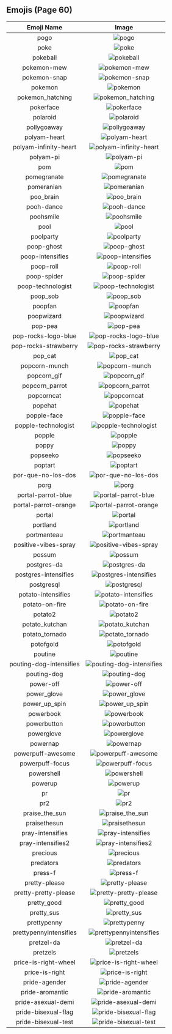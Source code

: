 
  ## Emojis (Page 60)
  |Emoji Name|Image|
  | :-: | :-: |
  |pogo| ![pogo](/output/pogo.png)|
  |poke| ![poke](/output/poke.gif)|
  |pokeball| ![pokeball](/output/pokeball.png)|
  |pokemon-mew| ![pokemon-mew](/output/pokemon-mew.png)|
  |pokemon-snap| ![pokemon-snap](/output/pokemon-snap.png)|
  |pokemon| ![pokemon](/output/pokemon.png)|
  |pokemon_hatching| ![pokemon_hatching](/output/pokemon_hatching.gif)|
  |pokerface| ![pokerface](/output/pokerface.png)|
  |polaroid| ![polaroid](/output/polaroid.png)|
  |pollygoaway| ![pollygoaway](/output/pollygoaway.png)|
  |polyam-heart| ![polyam-heart](/output/polyam-heart.png)|
  |polyam-infinity-heart| ![polyam-infinity-heart](/output/polyam-infinity-heart.png)|
  |polyam-pi| ![polyam-pi](/output/polyam-pi.png)|
  |pom| ![pom](/output/pom.jpg)|
  |pomegranate| ![pomegranate](/output/pomegranate.png)|
  |pomeranian| ![pomeranian](/output/pomeranian.png)|
  |poo_brain| ![poo_brain](/output/poo_brain.gif)|
  |pooh-dance| ![pooh-dance](/output/pooh-dance.gif)|
  |poohsmile| ![poohsmile](/output/poohsmile.png)|
  |pool| ![pool](/output/pool.png)|
  |poolparty| ![poolparty](/output/poolparty.gif)|
  |poop-ghost| ![poop-ghost](/output/poop-ghost.png)|
  |poop-intensifies| ![poop-intensifies](/output/poop-intensifies.gif)|
  |poop-roll| ![poop-roll](/output/poop-roll.gif)|
  |poop-spider| ![poop-spider](/output/poop-spider.png)|
  |poop-technologist| ![poop-technologist](/output/poop-technologist.png)|
  |poop_sob| ![poop_sob](/output/poop_sob.png)|
  |poopfan| ![poopfan](/output/poopfan.gif)|
  |poopwizard| ![poopwizard](/output/poopwizard.png)|
  |pop-pea| ![pop-pea](/output/pop-pea.png)|
  |pop-rocks-logo-blue| ![pop-rocks-logo-blue](/output/pop-rocks-logo-blue.png)|
  |pop-rocks-strawberry| ![pop-rocks-strawberry](/output/pop-rocks-strawberry.png)|
  |pop_cat| ![pop_cat](/output/pop_cat.gif)|
  |popcorn-munch| ![popcorn-munch](/output/popcorn-munch.gif)|
  |popcorn_gif| ![popcorn_gif](/output/popcorn_gif.gif)|
  |popcorn_parrot| ![popcorn_parrot](/output/popcorn_parrot.gif)|
  |popcorncat| ![popcorncat](/output/popcorncat.gif)|
  |popehat| ![popehat](/output/popehat.png)|
  |popple-face| ![popple-face](/output/popple-face.png)|
  |popple-technologist| ![popple-technologist](/output/popple-technologist.png)|
  |popple| ![popple](/output/popple.png)|
  |poppy| ![poppy](/output/poppy.png)|
  |popseeko| ![popseeko](/output/popseeko.jpg)|
  |poptart| ![poptart](/output/poptart.png)|
  |por-que-no-los-dos| ![por-que-no-los-dos](/output/por-que-no-los-dos.png)|
  |porg| ![porg](/output/porg.png)|
  |portal-parrot-blue| ![portal-parrot-blue](/output/portal-parrot-blue.gif)|
  |portal-parrot-orange| ![portal-parrot-orange](/output/portal-parrot-orange.gif)|
  |portal| ![portal](/output/portal.png)|
  |portland| ![portland](/output/portland.jpg)|
  |portmanteau| ![portmanteau](/output/portmanteau.png)|
  |positive-vibes-spray| ![positive-vibes-spray](/output/positive-vibes-spray.png)|
  |possum| ![possum](/output/possum.png)|
  |postgres-da| ![postgres-da](/output/postgres-da.png)|
  |postgres-intensifies| ![postgres-intensifies](/output/postgres-intensifies.gif)|
  |postgresql| ![postgresql](/output/postgresql.png)|
  |potato-intensifies| ![potato-intensifies](/output/potato-intensifies.gif)|
  |potato-on-fire| ![potato-on-fire](/output/potato-on-fire.gif)|
  |potato2| ![potato2](/output/potato2.png)|
  |potato_kutchan| ![potato_kutchan](/output/potato_kutchan.jpg)|
  |potato_tornado| ![potato_tornado](/output/potato_tornado.png)|
  |potofgold| ![potofgold](/output/potofgold.png)|
  |poutine| ![poutine](/output/poutine.png)|
  |pouting-dog-intensifies| ![pouting-dog-intensifies](/output/pouting-dog-intensifies.gif)|
  |pouting-dog| ![pouting-dog](/output/pouting-dog.png)|
  |power-off| ![power-off](/output/power-off.png)|
  |power_glove| ![power_glove](/output/power_glove.png)|
  |power_up_spin| ![power_up_spin](/output/power_up_spin.gif)|
  |powerbook| ![powerbook](/output/powerbook.png)|
  |powerbutton| ![powerbutton](/output/powerbutton.png)|
  |powerglove| ![powerglove](/output/powerglove.png)|
  |powernap| ![powernap](/output/powernap.jpg)|
  |powerpuff-awesome| ![powerpuff-awesome](/output/powerpuff-awesome.png)|
  |powerpuff-focus| ![powerpuff-focus](/output/powerpuff-focus.gif)|
  |powershell| ![powershell](/output/powershell.jpg)|
  |powerup| ![powerup](/output/powerup.gif)|
  |pr| ![pr](/output/pr.png)|
  |pr2| ![pr2](/output/pr2.png)|
  |praise_the_sun| ![praise_the_sun](/output/praise_the_sun.gif)|
  |praisethesun| ![praisethesun](/output/praisethesun.jpg)|
  |pray-intensifies| ![pray-intensifies](/output/pray-intensifies.gif)|
  |pray-intensifies2| ![pray-intensifies2](/output/pray-intensifies2.gif)|
  |precious| ![precious](/output/precious.jpg)|
  |predators| ![predators](/output/predators.png)|
  |press-f| ![press-f](/output/press-f.png)|
  |pretty-please| ![pretty-please](/output/pretty-please.png)|
  |pretty-pretty-please| ![pretty-pretty-please](/output/pretty-pretty-please.png)|
  |pretty_good| ![pretty_good](/output/pretty_good.png)|
  |pretty_sus| ![pretty_sus](/output/pretty_sus.png)|
  |prettypenny| ![prettypenny](/output/prettypenny.jpg)|
  |prettypennyintensifies| ![prettypennyintensifies](/output/prettypennyintensifies.gif)|
  |pretzel-da| ![pretzel-da](/output/pretzel-da.png)|
  |pretzels| ![pretzels](/output/pretzels.png)|
  |price-is-right-wheel| ![price-is-right-wheel](/output/price-is-right-wheel.gif)|
  |price-is-right| ![price-is-right](/output/price-is-right.png)|
  |pride-agender| ![pride-agender](/output/pride-agender.png)|
  |pride-aromantic| ![pride-aromantic](/output/pride-aromantic.png)|
  |pride-asexual-demi| ![pride-asexual-demi](/output/pride-asexual-demi.png)|
  |pride-bisexual-flag| ![pride-bisexual-flag](/output/pride-bisexual-flag.png)|
  |pride-bisexual-test| ![pride-bisexual-test](/output/pride-bisexual-test.png)|
  